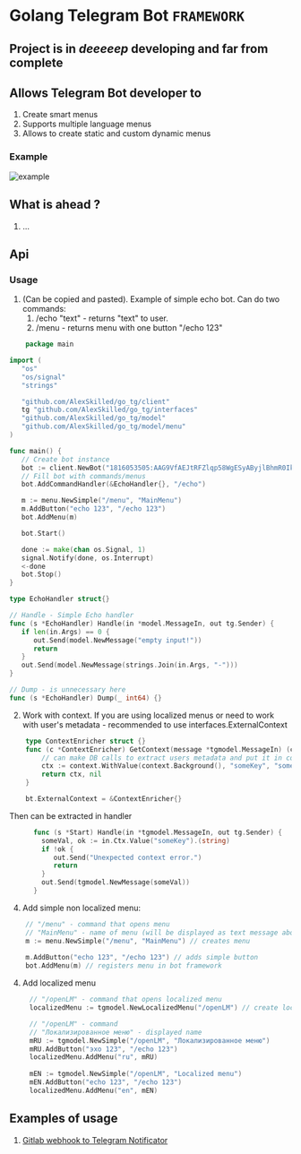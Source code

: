 # Golang Telegram Bot `FRAMEWORK`

## Project is in _deeeeep_ developing and far from complete

## Allows Telegram Bot developer to
1. Create smart menus
2. Supports multiple language menus
3. Allows to create static and custom dynamic menus
 
### Example
   ![example](https://s8.gifyu.com/images/ezgif.com-gif-maker91dac04b6bc3438d.gif)

## What is ahead ?
1. ...

## Api
### Usage
1. (Can be copied and pasted). Example of simple echo bot. Can do two commands: 
   1. /echo "text" - returns "text" to user.
   2. /menu - returns menu with one button "/echo 123"
```go
    package main

import (
   "os"
   "os/signal"
   "strings"

   "github.com/AlexSkilled/go_tg/client"
   tg "github.com/AlexSkilled/go_tg/interfaces"
   "github.com/AlexSkilled/go_tg/model"
   "github.com/AlexSkilled/go_tg/model/menu"
)

func main() {
   // Create bot instance
   bot := client.NewBot("1816053505:AAG9VfAEJtRFZlqp58WgESyAByjlBhmR0Ik")
   // Fill bot with commands/menus
   bot.AddCommandHandler(&EchoHandler{}, "/echo")

   m := menu.NewSimple("/menu", "MainMenu")
   m.AddButton("echo 123", "/echo 123")
   bot.AddMenu(m)

   bot.Start()

   done := make(chan os.Signal, 1)
   signal.Notify(done, os.Interrupt)
   <-done
   bot.Stop()
}

type EchoHandler struct{}

// Handle - Simple Echo handler
func (s *EchoHandler) Handle(in *model.MessageIn, out tg.Sender) {
   if len(in.Args) == 0 {
      out.Send(model.NewMessage("empty input!"))
      return
   }
   out.Send(model.NewMessage(strings.Join(in.Args, "-")))
}

// Dump - is unnecessary here
func (s *EchoHandler) Dump(_ int64) {}
```

2. Work with context.
If you are using localized menus or need to work with user's metadata - recommended to use interfaces.ExternalContext
```go
    type ContextEnricher struct {}
    func (c *ContextEnricher) GetContext(message *tgmodel.MessageIn) (context.Context, error){
    	// can make DB calls to extract users metadata and put it in context
        ctx := context.WithValue(context.Background(), "someKey", "some value")
    	return ctx, nil
    }

    bt.ExternalContext = &ContextEnricher{}
 ```


Then can be extracted in handler


```go
      func (s *Start) Handle(in *tgmodel.MessageIn, out tg.Sender) {
        someVal, ok := in.Ctx.Value("someKey").(string)
        if !ok {
           out.Send("Unexpected context error.")
		   return
        }
	    out.Send(tgmodel.NewMessage(someVal))
      }
```
4. Add simple non localized menu:
```go
    // "/menu" - command that opens menu 
	// "MainMenu" - name of menu (will be displayed as text message above buttons)
    m := menu.NewSimple("/menu", "MainMenu") // creates menu 
	
    m.AddButton("echo 123", "/echo 123") // adds simple button
    bot.AddMenu(m) // registers menu in bot framework
```
4. Add localized menu
```go
     // "/openLM" - command that opens localized menu 
     localizedMenu := tgmodel.NewLocalizedMenu("/openLM") // create localized menu

	 // "/openLM" - command
	 // "Локализированное меню" - displayed name
     mRU := tgmodel.NewSimple("/openLM", "Локализированное меню")
     mRU.AddButton("эхо 123", "/echo 123")
     localizedMenu.AddMenu("ru", mRU)
   
	 mEN := tgmodel.NewSimple("/openLM", "Localized menu")
	 mEN.AddButton("echo 123", "/echo 123")
	 localizedMenu.AddMenu("en", mEN)
```
## Examples of usage
1. [Gitlab webhook to Telegram Notificator](https://github.com/AlexSkilled/GitM8)
